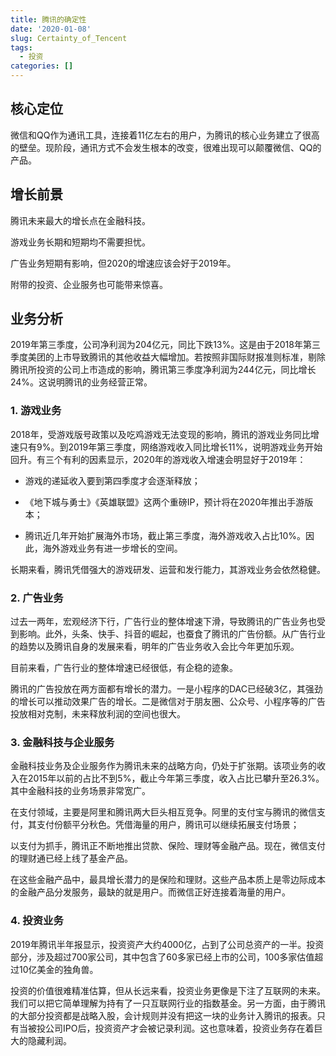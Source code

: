 ```yaml
---
title: 腾讯的确定性
date: '2020-01-08'
slug: Certainty_of_Tencent
tags:
  - 投资
categories: []
---
```



## 核心定位

微信和QQ作为通讯工具，连接着11亿左右的用户，为腾讯的核心业务建立了很高的壁垒。现阶段，通讯方式不会发生根本的改变，很难出现可以颠覆微信、QQ的产品。

##	增长前景

腾讯未来最大的增长点在金融科技。

游戏业务长期和短期均不需要担忧。

广告业务短期有影响，但2020的增速应该会好于2019年。

附带的投资、企业服务也可能带来惊喜。

## 业务分析

2019年第三季度，公司净利润为204亿元，同比下跌13%。这是由于2018年第三季度美团的上市导致腾讯的其他收益大幅增加。若按照非国际财报准则标准，剔除腾讯所投资的公司上市造成的影响，腾讯第三季度净利润为244亿元，同比增长24%。这说明腾讯的业务经营正常。

### 1. 游戏业务
2018年，受游戏版号政策以及吃鸡游戏无法变现的影响，腾讯的游戏业务同比增速只有9%。到2019年第三季度，网络游戏收入同比增长11%，说明游戏业务开始回升。有三个有利的因素显示，2020年的游戏收入增速会明显好于2019年：

* 游戏的递延收入要到第四季度才会逐渐释放；

* 《地下城与勇士》《英雄联盟》这两个重磅IP，预计将在2020年推出手游版本；

* 腾讯近几年开始扩展海外市场，截止第三季度，海外游戏收入占比10%。因此，海外游戏业务有进一步增长的空间。

长期来看，腾讯凭借强大的游戏研发、运营和发行能力，其游戏业务会依然稳健。

### 2. 广告业务

过去一两年，宏观经济下行，广告行业的整体增速下滑，导致腾讯的广告业务也受到影响。此外，头条、快手、抖音的崛起，也蚕食了腾讯的广告份额。从广告行业的趋势以及腾讯自身的发展来看，明年的广告业务收入会比今年更加乐观。

目前来看，广告行业的整体增速已经很低，有企稳的迹象。

腾讯的广告投放在两方面都有增长的潜力。一是小程序的DAC已经破3亿，其强劲的增长可以推动效果广告的增长。二是微信对于朋友圈、公众号、小程序等的广告投放相对克制，未来释放利润的空间也很大。

### 3. 金融科技与企业服务
金融科技业务及企业服务作为腾讯未来的战略方向，仍处于扩张期。该项业务的收入在2015年以前的占比不到5%，截止今年第三季度，收入占比已攀升至26.3%。其中金融科技的业务场景非常宽广。

在支付领域，主要是阿里和腾讯两大巨头相互竞争。阿里的支付宝与腾讯的微信支付，其支付份额平分秋色。凭借海量的用户，腾讯可以继续拓展支付场景；

以支付为抓手，腾讯正不断地推出贷款、保险、理财等金融产品。现在，微信支付的理财通已经上线了基金产品。

在这些金融产品中，最具增长潜力的是保险和理财。这些产品本质上是零边际成本的金融产品分发服务，最缺的就是用户。而微信正好连接着海量的用户。

### 4. 投资业务

2019年腾讯半年报显示，投资资产大约4000亿，占到了公司总资产的一半。投资部分，涉及超过700家公司，其中包含了60多家已经上市的公司，100多家估值超过10亿美金的独角兽。

投资的价值很难精准估算，但从长远来看，投资业务更像是下注了互联网的未来。我们可以把它简单理解为持有了一只互联网行业的指数基金。另一方面，由于腾讯的大部分投资都是战略入股，会计规则并没有把这一块的业务计入腾讯的报表。只有当被投公司IPO后，投资资产才会被记录利润。这也意味着，投资业务存在着巨大的隐藏利润。
